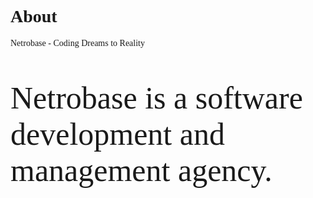 <html>
<h1>About</h1>
<p>Netrobase - Coding Dreams to Reality</p>
<p style="font-size: 50px;">Netrobase is a software development and management agency.</p>
<style>
  @import url('https://fonts.googleapis.com/css2?family=New+Rocker&display=swap');
  h1, p {font-family: 'New Rocker', cursive;}
</style>
<html>
